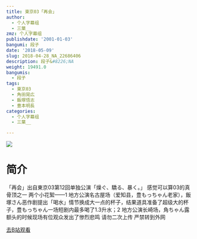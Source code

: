 ```yaml
---
title: 東京03「再会」
author:
  - 个人字幕组
  - 三葉__
zmz: 个人字幕组
publishdate: '2001-01-03'
bangumi: 段子
date: '2018-05-09'
slug: 2018-04-28_NA_22686406
description: 段子&#8226;NA
weight: 19491.0
bangumis:
  - 段子
tags:
  - 東京03
  - 角田晃広
  - 飯塚悟志
  - 豊本明長
categories:
  - 个人字幕组
  - 三葉__

---
```

![](https://i.imgur.com/ndNi3lV.jpg)
# 简介  
「再会」出自東京03第12回单独公演「燥ぐ、驕る、暴く。」
感觉可以算03的真骨顶之一
两个小花絮——1 地方公演名古屋场（爱知县，豊もっちゃん老家），飯塚さん恶作剧提出「喝水」情节换成大一点的杯子，结果道具准备了超级大的杯子，豊もっちゃん一场短剧内最多喝了1.3升水；2 地方公演长崎场，角ちゃん露额头的时候现场有位观众发出了惨烈悲鸣
请勿二次上传 严禁转到外网  

[去B站观看](https://www.bilibili.com/video/av22686406/)
 
